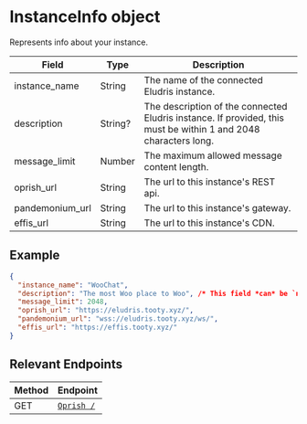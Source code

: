 # InstanceInfo object

Represents info about your instance.

| Field           | Type    | Description                                 |
|-----------------|---------|---------------------------------------------|
| instance_name   | String  | The name of the connected Eludris instance. |
| description     | String? | The description of the connected Eludris instance. If provided, this must be within 1 and 2048 characters long. |
| message_limit   | Number  | The maximum allowed message content length. |
| oprish_url      | String  | The url to this instance's REST api.        |
| pandemonium_url | String  | The url to this instance's gateway.         |
| effis_url       | String  | The url to this instance's CDN.             |

## Example

```json
{
  "instance_name": "WooChat",
  "description": "The most Woo place to Woo", /* This field *can* be `null`, but it will always exist */
  "message_limit": 2048,
  "oprish_url": "https://eludris.tooty.xyz/",
  "pandemonium_url": "wss://eludris.tooty.xyz/ws/",
  "effis_url": "https://effis.tooty.xyz/"
}
```

## Relevant Endpoints

| Method | Endpoint                                 |
|--------|------------------------------------------|
| GET    | [`Oprish /`](../oprish/instance_info.md) |
